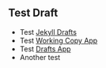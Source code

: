 ## Test Draft

* Test [Jekyll Drafts](http://jekyllrb.com/docs/drafts/)
* Test [Working Copy App](http://workingcopyapp.com)
* Test [Drafts App](http://agiletortoise.com/drafts/)
* Another test